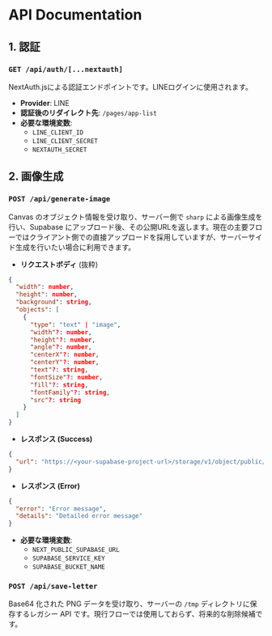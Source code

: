 # API Documentation

## 1. 認証

### `GET /api/auth/[...nextauth]`

NextAuth.jsによる認証エンドポイントです。LINEログインに使用されます。

- **Provider**: LINE
- **認証後のリダイレクト先**: `/pages/app-list`
- **必要な環境変数**:
    - `LINE_CLIENT_ID`
    - `LINE_CLIENT_SECRET`
    - `NEXTAUTH_SECRET`

## 2. 画像生成

### `POST /api/generate-image`

Canvas のオブジェクト情報を受け取り、サーバー側で `sharp` による画像生成を行い、Supabase にアップロード後、その公開URLを返します。現在の主要フローではクライアント側での直接アップロードを採用していますが、サーバーサイド生成を行いたい場合に利用できます。

- **リクエストボディ** (抜粋)

```json
{
  "width": number,
  "height": number,
  "background": string,
  "objects": [
    {
      "type": "text" | "image",
      "width"?: number,
      "height"?: number,
      "angle"?: number,
      "centerX"?: number,
      "centerY"?: number,
      "text"?: string,
      "fontSize"?: number,
      "fill"?: string,
      "fontFamily"?: string,
      "src"?: string
    }
  ]
}
```

- **レスポンス (Success)**

```json
{
  "url": "https://<your-supabase-project-url>/storage/v1/object/public/letters/letter-1678886400000.png"
}
```

- **レスポンス (Error)**

```json
{
  "error": "Error message",
  "details": "Detailed error message"
}
```

- **必要な環境変数**:
    - `NEXT_PUBLIC_SUPABASE_URL`
    - `SUPABASE_SERVICE_KEY`
    - `SUPABASE_BUCKET_NAME`

### `POST /api/save-letter`

Base64 化された PNG データを受け取り、サーバーの `/tmp` ディレクトリに保存するレガシー API です。現行フローでは使用しておらず、将来的な削除候補です。


